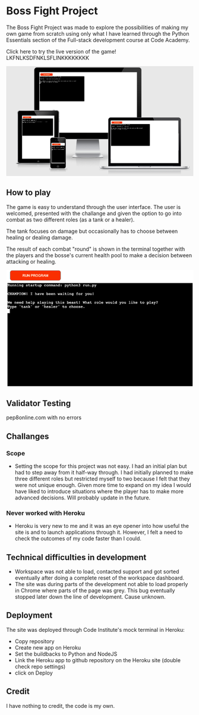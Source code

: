 # Boss Fight Project

The Boss Fight Project was made to explore the possibilities of making my own game from scratch using only what I have learned through the Python Essentials section of the Full-stack development course at Code Academy.

Click here to try the live version of the game! LKFNLKSDFNKLSFLINKKKKKKKK

![Responsive Mockup](https://github.com/telljacob/project-three/blob/main/Screen%20Shot%202022-03-27%20at%208.06.32%20AM.png)

## How to play

The game is easy to understand through the user interface. The user is welcomed, presented with the challange and given the option to go into combat as two different roles (as a tank or a healer).

The tank focuses on damage but occasionally has to choose between healing or dealing damage.

The result of each combat "round" is shown in the terminal together with the players and the bosse's current health pool to make a decision between attacking or healing.

![Intro In Terminal](https://github.com/telljacob/project-three/blob/main/Screen%20Shot%202022-03-27%20at%207.45.13%20AM.png)


## Validator Testing

pep8online.com with no errors


## Challanges

### Scope
- Setting the scope for this project was not easy. I had an initial plan but had to step away from it half-way through. I had initially planned to make three different roles but restricted myself to two because I felt that they were not unique enough. Given more time to expand on my idea I would have liked to introduce situations where the player has to make more advanced decisions. Will probably update in the future.

### Never worked with Heroku
- Heroku is very new to me and it was an eye opener into how useful the site is and to launch applications through it. However, I felt a need to check the outcomes of my code faster than I could.

## Technical difficulties in development
- Workspace was not able to load, contacted support and got sorted eventually after doing a complete reset of the workspace dashboard.
- The site was during parts of the development not able to load properly in Chrome where parts of the page was grey. This bug eventually stopped later down the line of development. Cause unknown.

## Deployment
The site was deployed through Code Institute's mock terminal in Heroku:
- Copy repository
- Create new app on Heroku
- Set the buildbacks to Python and NodeJS
- Link the Heroku app to github repository on the Heroku site (double check repo settings)
- click on Deploy

## Credit
I have nothing to credit, the code is my own.
